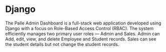 # Django
The Palle Admin Dashboard is a full-stack web application developed using Django with a focus on Role-Based Access Control (RBAC). The system efficiently manages two primary user roles — Admin and Sales. Admin can  Add, edit, view, and delete Employee and Student records. Sales can see the student details but not change the student records.
